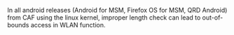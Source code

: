In all android releases (Android for MSM, Firefox OS for MSM, QRD Android) from CAF using the linux kernel, improper length check can lead to out-of-bounds access in WLAN function.